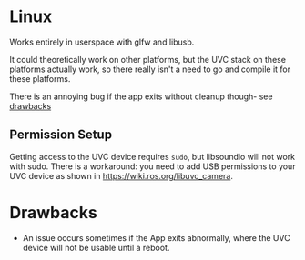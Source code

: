 # Linux 
Works entirely in userspace with glfw and libusb.

It could theoretically work on other platforms, but the UVC stack on these platforms actually work, so there really isn't a need to go and compile it for these platforms.

There is an annoying bug if the app exits without cleanup though- see [drawbacks](#drawbacks)

## Permission Setup
Getting access to the UVC device requires `sudo`, but libsoundio will not work with sudo. There is a workaround: you need to add USB permissions to your UVC device as shown in https://wiki.ros.org/libuvc_camera.

# Drawbacks
* An issue occurs sometimes if the App exits abnormally, where the UVC device will not be usable until a reboot.